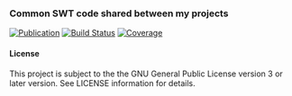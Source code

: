 ### Common SWT code shared between my projects
[![Publication](https://img.shields.io/maven-central/v/de.carne/java-swt-gtk-linux-x86_64)](https://search.maven.org/artifact/de.carne/java-swt-gtk-linux-x86_64)
[![Build Status](https://travis-ci.com/hdecarne/java-swt.svg?branch=master)](https://travis-ci.com/hdecarne/java-swt)
[![Coverage](https://sonarcloud.io/api/project_badges/measure?project=de.carne%3Ajava-swt&metric=coverage)](https://sonarcloud.io/dashboard?id=de.carne%3Ajava-swt)  

#### License
This project is subject to the the GNU General Public License version 3 or later version.
See LICENSE information for details.
